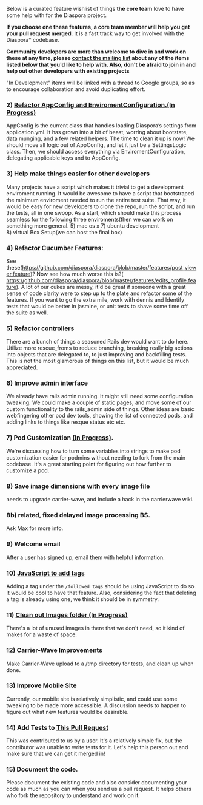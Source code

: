 Below is a curated feature wishlist of things **the core team** love to have some help with for the Diaspora project. 

**If you choose one these features, a core team member will help you get your pull request merged**.  It is a fast track way to get involved with the Diaspora* codebase.

**Community developers are more than welcome to dive in and work on these at any time, please [contact the mailing list](https://groups.google.com/forum/?fromgroups#!forum/diaspora-dev) about any of the items listed below that you'd like to help with. Also, don't be afraid to join in and help out other developers with existing projects**

"In Development" items will be linked with a thread to Google groups, so as to encourage collaboration and avoid duplicating effort.

### 2) [Refactor AppConfig and EnviromentConfiguration.(In Progress)](https://groups.google.com/forum/?fromgroups#!topic/diaspora-dev/XcWTJn-IsUY)
AppConfig is the current class that handles loading Diaspora’s settings from application.yml.  It has grown into a bit of beast, worring about bootstate, data munging, and a few related helpers.  The time to clean it up is now!  We should move all logic out of AppConfig, and let it just be a SettingsLogic class.  Then, we should access everything via EnviromentConfiguration, delegating applicable keys and to AppConfig.

### 3) Help make things easier for other developers
Many projects have a script which makes it trivial to get a development enviroment running.  It would be awesome to have a script that bootstraped the minimum enviroment needed to run the entire test suite. That way, it would be easy for new developers to clone the repo, run the script, and run the tests, all in one swoop.  As a start, which should make this process seamless for the following three enviroments(then we can work on something more general.
   5) mac os x
   7) ubuntu development	
   8) virtual Box Setup(we can host the final box)


### 4) Refactor Cucumber Features:  
See these(https://github.com/diaspora/diaspora/blob/master/features/post_viewer.feature)?  Now see how much worse this is?( https://github.com/diaspora/diaspora/blob/master/features/edits_profile.feature). A lot of our cukes are messy, it'd be great if someone with a great sense of code clarity were to step up to the plate and refactor some of the features. If you want to go the extra mile, work with dennis and Identify tests that would be better in jasmine, or unit tests to shave some time off the suite as well.

### 5) Refactor controllers
There are a bunch of things a seasoned Rails dev would want to do here.  Utilize more rescue_froms to reduce branching, breaking really big actions into objects that are delegated to, to just improving and backfilling tests.  This is not the most glamorous of things on this list, but it would be much appreciated.

### 6) Improve admin interface  
We already have rails admin running. It might still need some configuration tweaking. We could make a couple of static pages, and move some of our custom functionality to the rails_admin side of things. Other ideas are basic webfingering other pod dev tools, showing the list of connected pods, and adding links to things like resque status etc etc.

### 7) Pod Customization [(In Progress)](https://groups.google.com/forum/?fromgroups#!topic/diaspora-dev/i4_wvLQaZJ8). 
We're discussing how to turn some variables into strings to make pod customization easier for podmins without needing to fork from the main codebase. It's a great starting point for figuring out how further to customize a pod.

### 8) Save image dimensions with every image file 
needs to upgrade carrier-wave, and include a hack in the carrierwave wiki.

### 8b) related, fixed delayed image processing BS.  
Ask Max for more info.

### 9) Welcome email 
After a user has signed up, email them with helpful information.

### 10) [JavaScript to add tags](https://groups.google.com/forum/?fromgroups#!searchin/diaspora-dev/ktkaushik/diaspora-dev/hGBWPxwAEQQ/HjpwIK-KYlwJ)
Adding a tag under the ``/followed_tags`` should be using JavaScript to do so. It would be cool to have that feature. Also, considering the fact that deleting a tag is already using one, we think it should be in symmetry. 

### 11) [Clean out Images folder (In Progress)](https://groups.google.com/forum/?fromgroups#!topic/diaspora-dev/GkZTsDyTZCw) 
There's a lot of unused images in there that we don't need, so it kind of makes for a waste of space.

### 12) Carrier-Wave Improvements 
Make Carrier-Wave upload to a /tmp directory for tests, and clean up when done.

### 13) Improve Mobile Site
Currently, our mobile site is relatively simplistic, and could use some tweaking to be made more accessible. A discussion needs to happen to figure out what new features would be desirable.

### 14) Add Tests to [This Pull Request](https://github.com/diaspora/diaspora/tree/xray7224-adds-lang-url-param)
This was contributed to us by a user. It's a relatively simple fix, but the contributor was unable to write tests for it. Let's help this person out and make sure that we can get it merged in!

### 15) Document the code.
Please document the existing code and also consider documenting your code as much as you can when you send us a pull request. It helps others who fork the repository to understand and work on it.